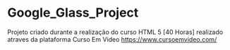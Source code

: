 # Google_Glass_Project
Projeto criado durante a realização do curso HTML 5 [40 Horas] realizado atraves da plataforma Curso Em Video
https://www.cursoemvideo.com/
